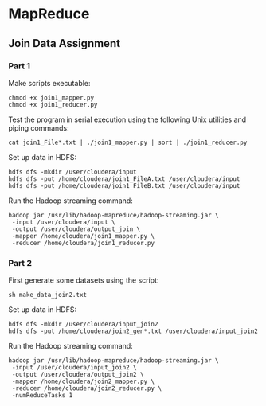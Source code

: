 # MapReduce

## Join Data Assignment

### Part 1
Make scripts executable:
```
chmod +x join1_mapper.py
chmod +x join1_reducer.py
```
Test the program in serial execution using the following Unix utilities and piping commands:
```
cat join1_File*.txt | ./join1_mapper.py | sort | ./join1_reducer.py
```
Set up data in HDFS:
```
hdfs dfs -mkdir /user/cloudera/input
hdfs dfs -put /home/cloudera/join1_FileA.txt /user/cloudera/input
hdfs dfs -put /home/cloudera/join1_FileB.txt /user/cloudera/input
```
Run the Hadoop streaming command:
```
hadoop jar /usr/lib/hadoop-mapreduce/hadoop-streaming.jar \
 -input /user/cloudera/input \
 -output /user/cloudera/output_join \
 -mapper /home/cloudera/join1_mapper.py \
 -reducer /home/cloudera/join1_reducer.py
```

### Part 2
First generate some datasets using the script:
```
sh make_data_join2.txt
```
Set up data in HDFS:
```
hdfs dfs -mkdir /user/cloudera/input_join2
hdfs dfs -put /home/cloudera/join2_gen*.txt /user/cloudera/input_join2
```
Run the Hadoop streaming command:
```
hadoop jar /usr/lib/hadoop-mapreduce/hadoop-streaming.jar \
 -input /user/cloudera/input_join2 \
 -output /user/cloudera/output_join2 \
 -mapper /home/cloudera/join2_mapper.py \
 -reducer /home/cloudera/join2_reducer.py \
 -numReduceTasks 1
```
